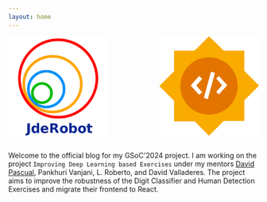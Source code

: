 ```yaml
---
layout: home
---
```


<div style="display: flex; justify-content: space-between;">
    <img src="logo.png" alt="org logo" width="200"> 
    <img src="gsoclogo.png" alt="gsoc logo" width="200"> 
</div>
<br>
<p style="text-align: center">

Welcome to the official blog for my GSoC'2024 project. I am working on the project `Improving Deep Learning based Exercises` under my mentors [David Pascual](https://github.com/dpascualhe), Pankhuri Vanjani, L. Roberto, and David Valladeres. The project aims to improve the robustness of the Digit Classifier and Human Detection Exercises and migrate their frontend to React.


